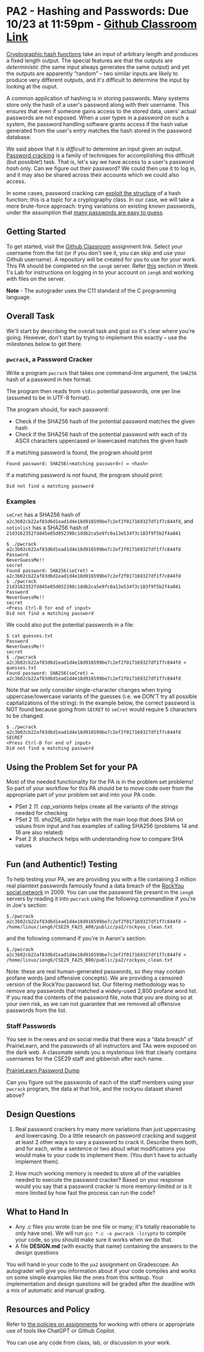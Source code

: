 # PA2 - Hashing and Passwords: Due 10/23 at 11:59pm - [Github Classroom Link](https://classroom.github.com/a/DK5n-VdM)

[Cryptographic hash functions](https://en.wikipedia.org/wiki/Cryptographic_hash_function) take an input of arbitrary length and produces a fixed length output. The special features are that the outputs are _deterministic_ (the same input always generates the same output) and yet the outputs are apparently “random” – two similar inputs are likely to produce very different outputs, and it's difficult to determine the input by looking at the ouput.

A common application of hashing is in storing passwords. Many systems store only the hash of a user's password along with their username. This ensures that even if someone gains access to the stored data, users' actual passwords are not exposed. When a user types in a password on such a system, the password handling software grants access if the hash value generated from the user's entry matches the hash stored in the password database.

We said above that it is _difficult_ to determine an input given an output. [Password cracking](https://en.wikipedia.org/wiki/Password_cracking) is a family of techniques for accomplishing this difficult (but possible!) task.
That is, let's say we have access to a user's password _hash_ only. Can we figure out their password? We could then use it to log in, and it may also be shared across their accounts which we could also access.

In some cases, password cracking can [exploit the structure](https://en.wikipedia.org/wiki/MD5#Security) of a hash function; this is a topic for a cryptography class. In our case, we will take a more brute-force approach: trying variations on existing known passwords, under the assumption that [many passwords are easy to guess](https://en.wikipedia.org/wiki/List_of_the_most_common_passwords).

## Getting Started

To get started, visit the [Github Classroom](https://classroom.github.com/a/DK5n-VdM) assignment link. Select your username from the list (or if you don't see it, you can skip and use your Github username). A repository will be created for you to use for your work. This PA should be completed on the `ieng6` server. Refer [this](https://ucsd-cse29.github.io/fa25/week1/lab1.html#logging-into-ieng6) section in Week 1's Lab for instructions on logging in to your account on `ieng6` and working with files on the server.

**Note** - The autograder uses the C11 standard of the C programming language.

## Overall Task

We'll start by describing the overall task and goal so it's clear where you're going.
However, don't start by trying to implement this exactly – use the milestones below to get there.

### `pwcrack`, a Password Cracker

Write a program `pwcrack` that takes one command-line argument, the `SHA256` hash of a password in hex format.

The program then reads from `stdin` potential passwords, one per line (assumed to be in UTF-8 format).

The program should, for each password:

- Check if the SHA256 hash of the potential password matches the given hash
- Check if the SHA256 hash of the potential password with each of its ASCII characters
  uppercased or lowercased matches the given hash

If a matching password is found, the program should print

```
Found password: SHA256(<matching password>) = <hash>
```

If a matching password is _not_ found, the program should print:

```
Did not find a matching password
```

### Examples

`seCret` has a SHA256 hash of `a2c3b02cb22af83d6d1ead1d4e18d916599be7c2ef2f017169327df1f7c844fd`, and `notinlist`
has a SHA256 hash of `21d3162352fdd45e05d052398c1ddb2ca5e9fc0a13e534f3c183f9f5b2f4a041`

```
$ ./pwcrack a2c3b02cb22af83d6d1ead1d4e18d916599be7c2ef2f017169327df1f7c844fd
Password
NeverGuessMe!!
secret
Found password: SHA256(seCret) = a2c3b02cb22af83d6d1ead1d4e18d916599be7c2ef2f017169327df1f7c844fd
$ ./pwcrack 21d3162352fdd45e05d052398c1ddb2ca5e9fc0a13e534f3c183f9f5b2f4a041
Password
NeverGuessMe!!
secret
<Press Ctrl-D for end of input>
Did not find a matching password
```

We could also put the potential passwords in a file:

```
$ cat guesses.txt
Password
NeverGuessMe!!
secret
$ ./pwcrack a2c3b02cb22af83d6d1ead1d4e18d916599be7c2ef2f017169327df1f7c844fd < guesses.txt
Found password: SHA256(seCret) = a2c3b02cb22af83d6d1ead1d4e18d916599be7c2ef2f017169327df1f7c844fd
```

Note that we only consider single-character changes when trying
uppercase/lowercase variants of the guesses (i.e. we DON'T try all possible
capitalizations of the string): In the example below, the correct password is
NOT found because going from `SECRET` to `seCret` would require 5 characters to be changed.

```
$ ./pwcrack a2c3b02cb22af83d6d1ead1d4e18d916599be7c2ef2f017169327df1f7c844fd
SECRET
<Press Ctrl-D for end of input>
Did not find a matching password
```

## Using the Problem Set for your PA

Most of the needed functionality for the PA is in the problem set problems! So part of your workflow for this PA should be to move code over from the appropriate part of your problem set and into your PA code.

- PSet 2 _11. cap_variants_ helps create all the variants of the strings needed for checking
- PSet 2 _15. sha256_stdin_ helps with the main loop that does SHA on values from input and has examples of calling SHA256 (problems 14 and 16 are also related)
- Pset 2 _9. shacheck_ helps with understanding how to compare SHA values

## Fun (and Authentic!) Testing

To help testing your PA, we are providing you with a file containing 3 million real plaintext passwords famously found a data breach of the [RockYou
social network](https://en.wikipedia.org/wiki/RockYou) in 2009. You can use the password file present in the `ieng6` servers by reading it into `pwcrack` using
the following commandline if you're in Joe's section:

```
$./pwcrack a2c3b02cb22af83d6d1ead1d4e18d916599be7c2ef2f017169327df1f7c844fd < /home/linux/ieng6/CSE29_FA25_A00/public/pa2/rockyou_clean.txt
```

and the following command if you're in Aaron's section:

```
$./pwcrack a2c3b02cb22af83d6d1ead1d4e18d916599be7c2ef2f017169327df1f7c844fd < /home/linux/ieng6/CSE29_FA25_B00/public/pa2/rockyou_clean.txt
```

Note: these are real human-generated passwords, so they may contain profane words (and offensive concepts). We are providing a
censored version of the RockYou password list. Our filtering methodology was to remove any passwords that matched a widely-used 2,800 profane
word list. If you read the contents of the password file, note that you are doing so at your own risk, as we can not guarantee that we removed
all offensive passwords from the list.

### Staff Passwords

You see in the news and on social media that there was a “data breach” of PrairieLearn, and the passwords of all instructors and TAs were exposed on the dark web. A classmate sends you a mysterious link that clearly contains usernames for the CSE29 staff and gibberish after each name.

[PrairieLearn Password Dump](../../private/data/raw/sha/pw.txt)

Can you figure out the passwords of each of the staff members using your `pwcrack` program, the data at that link, and the rockyou dataset shared above?

## Design Questions

1. Real password crackers try many more variations than just uppercasing and lowercasing. Do a little research on password cracking and suggest at least 2 other ways to vary a password to crack it. Describe them both, and for each, write a sentence or two about what modifications you would make to your code to implement them. (You don't have to actually implement them).

2. How much working memory is needed to store all of the variables needed to execute the password cracker? Based on your response would you say that a password cracker is more memory-limited or is it more limited by how fast the process can run the code?

## What to Hand In

- Any .c files you wrote (can be one file or many; it's totally reasonable to only have one). We will run `gcc *.c -o pwcrack -lcrypto` to compile your code, so you should make sure it works when we do that.
- A file **DESIGN.md** (with exactly that name) containing the answers to the design questions

You will hand in your code to the `pa2` assignment on Gradescope. An autograder will give you information about if your code compiles and works on some simple examples like the ones from this writeup. Your implementation and design questions will be graded after the deadline with a mix of automatic and manual grading.

## Resources and Policy

Refer to [the policies on assignments](https://ucsd-cse29.github.io/fa25/#assignments-and-academic-integrity) for working with others or appropriate use of tools like ChatGPT or Github Copilot.

You can use any code from class, lab, or discussion in your work.
